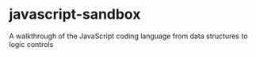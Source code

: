 # javascript-sandbox
A walkthrough of the JavaScript coding language from data structures to logic controls
